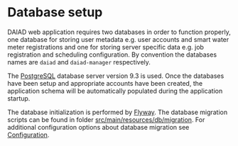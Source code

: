 # Database setup

DAIAD web application requires two databases in order to function properly, one database for storing user metadata e.g. user accounts and smart water meter registrations and one for storing server specific data e.g. job registration and scheduling configuration. By convention the databases names are `daiad` and `daiad-manager` respectively.

The [PostgreSQL](https://www.postgresql.org/) database server version 9.3 is used. Once the databases have been setup and appropriate accounts have been created, the application schema will be automatically populated during the application startup.

The database initialization is performed by [Flyway](https://flywaydb.org/). The database migration scripts can be found in folder [src/main/resources/db/migration](https://github.com/DAIAD/home-web/tree/master/src/main/resources/db/migration). For additional configuration options about database migration see [Configuration](config.html).